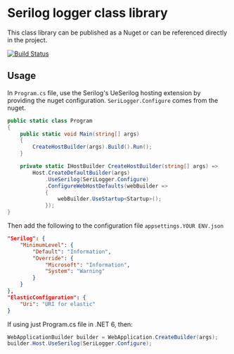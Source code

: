 # Serilog logger class library
This class library can be published as a Nuget or can be referenced directly in the project.

[![Build Status](https://dev.azure.com/bm1905/SharedLibraries/_apis/build/status/bm1905.Logger?branchName=master)](https://dev.azure.com/bm1905/SharedLibraries/_build/latest?definitionId=1&branchName=master)

## Usage

In `Program.cs` file, use the Serilog's UeSerilog hosting extension by providing the nuget configuration. `SeriLogger.Configure` comes from the nuget.
```cs
public static class Program
{
    public static void Main(string[] args)
    {
        CreateHostBuilder(args).Build().Run();
    }

    private static IHostBuilder CreateHostBuilder(string[] args) =>
        Host.CreateDefaultBuilder(args)
            .UseSerilog(SeriLogger.Configure)
            .ConfigureWebHostDefaults(webBuilder =>
            {
                webBuilder.UseStartup<Startup>();
            });
}
```

Then add the following to the configuration file `appsettings.YOUR ENV.json`
```json
"Serilog": {
    "MinimumLevel": {
        "Default": "Information",
        "Override": {
            "Microsoft": "Information",
            "System": "Warning"
        }
    }
},
"ElasticConfiguration": {
    "Uri": "URI for elastic"
}
```
If using just Program.cs file in .NET 6, then:
```cs
WebApplicationBuilder builder = WebApplication.CreateBuilder(args);
builder.Host.UseSerilog(SeriLogger.Configure);
```
